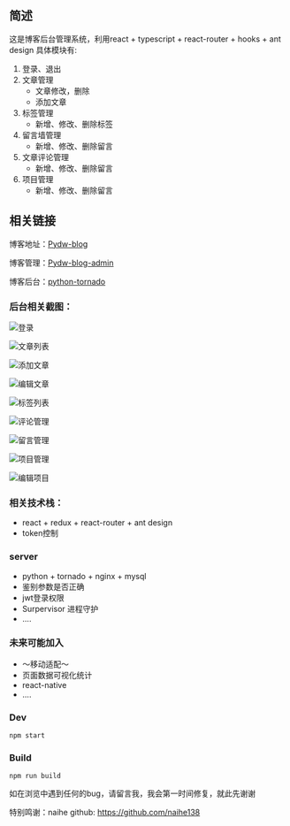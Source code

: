 ## 简述
这是博客后台管理系统，利用react + typescript + react-router + hooks + ant design  具体模块有:

1. 登录、退出
2. 文章管理
   - 文章修改，删除
   - 添加文章
3. 标签管理
   - 新增、修改、删除标签
4. 留言墙管理
   - 新增、修改、删除留言
5. 文章评论管理
   - 新增、修改、删除留言
6. 项目管理
   - 新增、修改、删除留言

## 相关链接

博客地址：[Pydw-blog](https://github.com/naihe138/naice-blog)

博客管理：[Pydw-blog-admin](https://github.com/naihe138/naice-blog-admin)

博客后台：[python-tornado](https://github.com/naihe138/naice-blog-koa)


### 后台相关截图：


![登录](./view-images/login.png)

![文章列表](./view-images/article_list.png)

![添加文章](./view-images/add_article.png)

![编辑文章](./view-images/editor_article.png)

![标签列表](./view-images/tag_list.png)

![评论管理](./view-images/comment_article.png)

![留言管理](./view-images/message_list.png)

![项目管理](./view-images/project_list.png)

![编辑项目](./view-images/editor_project.png)


### 相关技术栈：

+ react + redux + react-router + ant design
+ token控制

### server

+ python + tornado + nginx + mysql 
+ 鉴别参数是否正确
+ jwt登录权限
+ Surpervisor 进程守护
+ ....


### 未来可能加入

+ ～移动适配～
+ 页面数据可视化统计
+ react-native
+ ....

### Dev

````
npm start
````

### Build

````
npm run build
````


如在浏览中遇到任何的bug，请留言我，我会第一时间修复，就此先谢谢

特别鸣谢：naihe  github: https://github.com/naihe138
